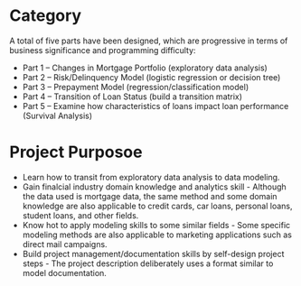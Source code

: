 # Category

A total of five parts have been designed, which are progressive in terms of business significance and programming difficulty:
- Part 1 – Changes in Mortgage Portfolio (exploratory data analysis)
- Part 2 – Risk/Delinquency Model (logistic regression or decision tree)
- Part 3 – Prepayment Model (regression/classification model)
- Part 4 – Transition of Loan Status (build a transition matrix)
- Part 5 – Examine how characteristics of loans impact loan performance (Survival Analysis)

# Project Purposoe

- Learn how to transit from exploratory data analysis to data modeling. 
- Gain finalcial industry domain knowledge and analytics skill - Although the data used is mortgage data, the same method and some domain knowledge are also applicable to credit cards, car loans, personal loans, student loans, and other fields.
- Know hot to apply modeling skills to some similar fields - Some specific modeling methods are also applicable to marketing applications such as direct mail campaigns. 
- Build project management/documentation skills by self-design project steps - The project description deliberately uses a format similar to model documentation. 
